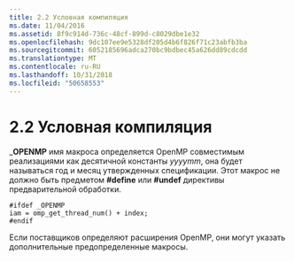 ```yaml
---
title: 2.2 Условная компиляция
ms.date: 11/04/2016
ms.assetid: 8f9c914d-736c-48cf-899d-c8029dbe1e32
ms.openlocfilehash: 9dc107ee9e5328df205d4b6f826f71c23abfb3ba
ms.sourcegitcommit: 6052185696adca270bc9bdbec45a626dd89cdcdd
ms.translationtype: MT
ms.contentlocale: ru-RU
ms.lasthandoff: 10/31/2018
ms.locfileid: "50658553"
---
```

# <a name="22-conditional-compilation"></a>2.2 Условная компиляция

_**OPENMP** имя макроса определяется OpenMP совместимым реализациями как десятичной константы *yyyymm*, она будет называться год и месяц утвержденных спецификации. Этот макрос не должно быть предметом **#define** или **#undef** директивы предварительной обработки.

```
#ifdef _OPENMP
iam = omp_get_thread_num() + index;
#endif
```

Если поставщиков определяют расширения OpenMP, они могут указать дополнительные предопределенные макросы.